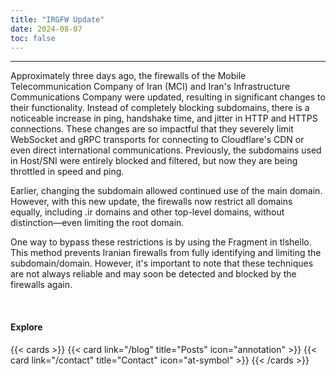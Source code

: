 ```yaml
---
title: "IRGFW Update"
date: 2024-08-07
toc: false
---
```

---

Approximately three days ago, the firewalls of the Mobile Telecommunication Company of Iran (MCI) and Iran's Infrastructure Communications Company were updated, resulting in significant changes to their functionality. Instead of completely blocking subdomains, there is a noticeable increase in ping, handshake time, and jitter in HTTP and HTTPS connections. These changes are so impactful that they severely limit WebSocket and gRPC transports for connecting to Cloudflare's CDN or even direct international communications. Previously, the subdomains used in Host/SNI were entirely blocked and filtered, but now they are being throttled in speed and ping.

Earlier, changing the subdomain allowed continued use of the main domain. However, with this new update, the firewalls now restrict all domains equally, including .ir domains and other top-level domains, without distinction—even limiting the root domain.

One way to bypass these restrictions is by using the Fragment in tlshello. This method prevents Iranian firewalls from fully identifying and limiting the subdomain/domain. However, it's important to note that these techniques are not always reliable and may soon be detected and blocked by the firewalls again.


<br>

#### Explore

{{< cards >}}
  {{< card link="/blog" title="Posts" icon="annotation" >}}
  {{< card link="/contact" title="Contact" icon="at-symbol" >}}
{{< /cards >}}
